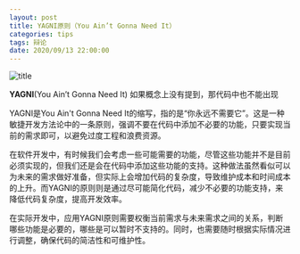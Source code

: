 ```yaml
---
layout: post
title: YAGNI原则（You Ain’t Gonna Need It）
categories: tips 
tags: 辩论
date: 2020/09/13 22:00:00
---
```


![title](https://image.sideproject.cn/titlex/titlex_005.jpg)

**YAGNI**(You Ain’t Gonna Need It) 如果概念上没有提到，那代码中也不能出现

YAGNI是You Ain't Gonna Need It的缩写，指的是“你永远不需要它”。这是一种敏捷开发方法论中的一条原则，强调不要在代码中添加不必要的功能，只要实现当前的需求即可，以避免过度工程和浪费资源。

在软件开发中，有时候我们会考虑一些可能需要的功能，尽管这些功能并不是目前必须实现的，但我们还是会在代码中添加这些功能的支持。这种做法虽然看似可以为未来的需求做好准备，但实际上会增加代码的复杂度，导致维护成本和时间成本的上升。而YAGNI的原则则是通过尽可能简化代码，减少不必要的功能支持，来降低代码复杂度，提高开发效率。

在实际开发中，应用YAGNI原则需要权衡当前需求与未来需求之间的关系，判断哪些功能是必要的，哪些是可以暂时不支持的。同时，也需要随时根据实际情况进行调整，确保代码的简洁性和可维护性。